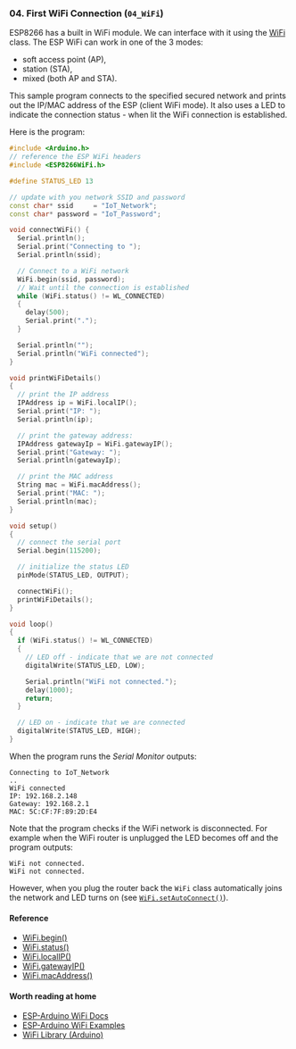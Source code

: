 ### 04. First WiFi Connection (`04_WiFi`)

ESP8266 has a built in WiFi module. We can interface with it using the [WiFi](https://github.com/esp8266/Arduino/blob/master/doc/esp8266wifi/station-class.md#station-class) class.
The ESP WiFi can work in one of the 3 modes:
* soft access point (AP),
* station (STA),
* mixed (both AP and STA).

This sample program connects to the specified secured network and prints out the IP/MAC address of the ESP (client WiFi mode).
It also uses a LED to indicate the connection status - when lit the WiFi connection is established.

Here is the program:

```cpp
#include <Arduino.h>
// reference the ESP WiFi headers
#include <ESP8266WiFi.h>

#define STATUS_LED 13

// update with you network SSID and password
const char* ssid     = "IoT_Network";
const char* password = "IoT_Password";

void connectWiFi() {
  Serial.println();
  Serial.print("Connecting to ");
  Serial.println(ssid);

  // Connect to a WiFi network
  WiFi.begin(ssid, password);
  // Wait until the connection is established
  while (WiFi.status() != WL_CONNECTED)
  {
    delay(500);
    Serial.print(".");
  }

  Serial.println("");
  Serial.println("WiFi connected");
}

void printWiFiDetails()
{
  // print the IP address
  IPAddress ip = WiFi.localIP();
  Serial.print("IP: ");
  Serial.println(ip);

  // print the gateway address:
  IPAddress gatewayIp = WiFi.gatewayIP();
  Serial.print("Gateway: ");
  Serial.println(gatewayIp);

  // print the MAC address
  String mac = WiFi.macAddress();
  Serial.print("MAC: ");
  Serial.println(mac);
}

void setup()
{
  // connect the serial port
  Serial.begin(115200);

  // initialize the status LED
  pinMode(STATUS_LED, OUTPUT);

  connectWiFi();
  printWiFiDetails();
}

void loop()
{
  if (WiFi.status() != WL_CONNECTED)
  {
    // LED off - indicate that we are not connected
    digitalWrite(STATUS_LED, LOW);

    Serial.println("WiFi not connected.");
    delay(1000);
    return;
  }

  // LED on - indicate that we are connected
  digitalWrite(STATUS_LED, HIGH);
}
```

When the program runs the *Serial Monitor* outputs:
```
Connecting to IoT_Network
..
WiFi connected
IP: 192.168.2.148
Gateway: 192.168.2.1
MAC: 5C:CF:7F:89:2D:E4
```

Note that the program checks if the WiFi network is disconnected.
For example when the WiFi router is unplugged the LED becomes off and the program outputs:
```
WiFi not connected.
WiFi not connected.
```

However, when you plug the router back the `WiFi` class automatically joins the network and LED turns on (see [`WiFi.setAutoConnect()`](https://github.com/esp8266/Arduino/blob/master/doc/esp8266wifi/station-class.md#setautoconnect)).

#### Reference
* [WiFi.begin()](https://github.com/esp8266/Arduino/blob/master/doc/esp8266wifi/station-class.md#begin)
* [WiFi.status()](https://github.com/esp8266/Arduino/blob/master/doc/esp8266wifi/station-class.md#status)
* [WiFi.localIP()](https://github.com/esp8266/Arduino/blob/master/doc/esp8266wifi/station-class.md#localip)
* [WiFi.gatewayIP()](https://github.com/esp8266/Arduino/blob/master/doc/esp8266wifi/station-class.md#gatewayip)
* [WiFi.macAddress()](https://github.com/esp8266/Arduino/blob/master/doc/esp8266wifi/station-class.md#macaddress)

#### Worth reading at home
* [ESP-Arduino WiFi Docs](https://github.com/esp8266/Arduino/blob/master/doc/esp8266wifi/station-class.md)
* [ESP-Arduino WiFi Examples](https://github.com/esp8266/Arduino/tree/master/libraries/ESP8266WiFi/examples)
* [WiFi Library (Arduino)](https://www.arduino.cc/en/Reference/WiFi)

